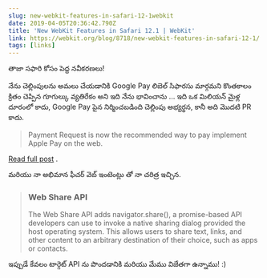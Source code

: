 ```yaml
---
slug: new-webkit-features-in-safari-12-1webkit
date: 2019-04-05T20:36:42.790Z
title: 'New WebKit Features in Safari 12.1 | WebKit'
link: https://webkit.org/blog/8718/new-webkit-features-in-safari-12-1/
tags: [links]
---
```

తాజా సఫారి కోసం పెద్ద నవీకరణలు!

నేను చెల్లింపులను అమలు చేయడానికి Google Pay లిబెల్ సిఫారసు మార్గమని కొంతకాలం క్రితం చెప్పిన గూగుల్కు వ్యతిరేకం అని ఇది నేను భావించాను ... ఇది ఒక మిలియన్ మైళ్ల దూరంలో కాదు, Google Pay పైన నిర్మించబడింది చెల్లింపు అభ్యర్థన, కానీ అది మొదటి PR కాదు.

> Payment Request is now the recommended way to pay implement Apple Pay on the web.

[Read full post](https://webkit.org/blog/8718/new-webkit-features-in-safari-12-1/) .

మరియు నా అభిమాన ఫీచర్ వెబ్ ఇంటెంట్లు తో నా చరిత్ర ఇచ్చిన.

> ### Web Share API
> 
> The Web Share API adds navigator.share(), a promise-based API developers can use to invoke a native sharing dialog provided the host operating system. This allows users to share text, links, and other content to an arbitrary destination of their choice, such as apps or contacts.

ఇప్పుడే కేవలం టార్గెట్ API ను పొందడానికి మరియు మేము విజేతగా ఉన్నాము! :)

